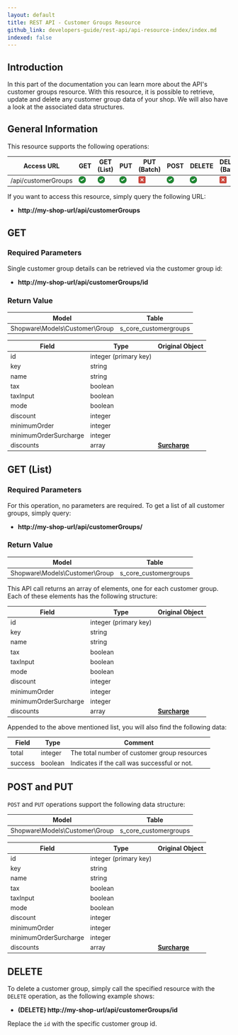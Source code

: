 ```yaml
---
layout: default
title: REST API - Customer Groups Resource
github_link: developers-guide/rest-api/api-resource-index/index.md
indexed: false
---
```


## Introduction

In this part of the documentation you can learn more about the API's customer groups resource. With this resource, it is possible to retrieve, update and delete any customer group data of your shop. We will also have a look at the associated data structures.


## General Information

This resource supports the following operations:

|  Access URL                 | GET                   | GET (List)            | PUT                   | PUT (Batch)         | POST                 | DELETE                | DELETE (Batch)      |
|-----------------------------|-----------------------|-----------------------|-----------------------|---------------------|----------------------|-----------------------|---------------------|
| /api/customerGroups         | ![Yes](../img/yes.png) | ![Yes](../img/yes.png) | ![Yes](../img/yes.png) | ![No](../img/no.png) | ![Yes](../img/yes.png) | ![Yes](../img/yes.png) | ![No](../img/no.png) |

If you want to access this resource, simply query the following URL:

* **http://my-shop-url/api/customerGroups**

## GET

### Required Parameters
Single customer group details can be retrieved via the customer group id:

* **http://my-shop-url/api/customerGroups/id**

### Return Value

| Model                                 | Table                 |
|------------------------------------|-----------------------|
| Shopware\Models\Customer\Group     | s_core_customergroups |

| Field                 | Type                  | Original Object                                                             |
|-----------------------|-----------------------|-----------------------------------------------------------------------------|
| id                    | integer (primary key) |                                                                             |
| key                   | string                |                                                                             |
| name                  | string                |                                                                             |
| tax                   | boolean               |                                                                             |
| taxInput              | boolean               |                                                                             |
| mode                  | boolean               |                                                                             |
| discount              | integer               |                                                                             |
| minimumOrder          | integer               |                                                                             |
| minimumOrderSurcharge | integer               |                                                                             |
| discounts             | array                 | **[Surcharge](../models/#group-surcharge)**                                 |

## GET (List)

### Required Parameters

For this operation, no parameters are required.
To get a list of all customer groups, simply query:

* **http://my-shop-url/api/customerGroups/**

### Return Value
| Model                                 | Table                 |
|------------------------------------|-----------------------|
| Shopware\Models\Customer\Group     | s_core_customergroups |

This API call returns an array of elements, one for each customer group. Each of these elements has the following structure:

| Field                 | Type                  | Original Object                                                             |
|-----------------------|-----------------------|-----------------------------------------------------------------------------|
| id                    | integer (primary key) |                                                                             |
| key                   | string                |                                                                             |
| name                  | string                |                                                                             |
| tax                   | boolean               |                                                                             |
| taxInput              | boolean               |                                                                             |
| mode                  | boolean               |                                                                             |
| discount              | integer               |                                                                             |
| minimumOrder          | integer               |                                                                             |
| minimumOrderSurcharge | integer               |                                                                             |
| discounts             | array                 | **[Surcharge](../models/#group-surcharge)**                                 |

Appended to the above mentioned list, you will also find the following data:

| Field               | Type                  | Comment                                         |
|---------------------|-----------------------|-------------------------------------------------|
| total               | integer               | The total number of customer group resources    |
| success             | boolean               | Indicates if the call was successful or not.    |

## POST and PUT
`POST` and `PUT` operations support the following data structure:

| Model                                 | Table                 |
|------------------------------------|-----------------------|
| Shopware\Models\Customer\Group     | s_core_customergroups |

| Field                 | Type                  | Original Object                                                             |
|-----------------------|-----------------------|-----------------------------------------------------------------------------|
| id                    | integer (primary key) |                                                                               |
| key                   | string                |                                                                               |
| name                  | string                |                                                                             |
| tax                   | boolean               |                                                                               |
| taxInput              | boolean                |                                                                               |
| mode                  | boolean               |                                                                               |
| discount              | integer                |                                                                               |
| minimumOrder          | integer                |                                                                               |
| minimumOrderSurcharge | integer                |                                                                               |
| discounts             | array                 | **[Surcharge](../models/#group-surcharge)**                                    |

## DELETE
To delete a customer group, simply call the specified resource with the `DELETE` operation, as the following example shows:

* **(DELETE) http://my-shop-url/api/customerGroups/id**

Replace the `id` with the specific customer group id.
